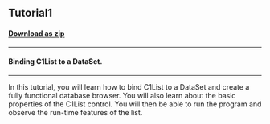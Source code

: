 ## Tutorial1
#### [Download as zip](https://grapecity.github.io/DownGit/#/home?url=https://github.com/GrapeCity/ComponentOne-WinForms-Samples/tree/master/NetFramework\List\CS\Tutorials\Tutorial1)
____
#### Binding C1List to a DataSet.
____
In this tutorial, you will learn how to bind C1List to a DataSet and create a fully functional database browser. You will also learn about the basic properties of the C1List control. You will then be able to run the program and observe the run-time features of the list. 



